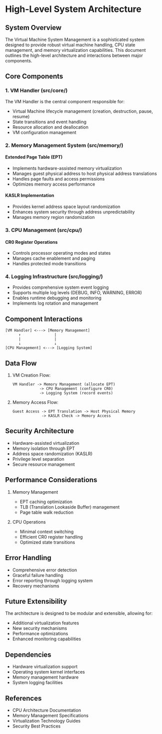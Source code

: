 # High-Level System Architecture

## System Overview

The Virtual Machine System Management is a sophisticated system designed to provide robust virtual machine handling, CPU state management, and memory virtualization capabilities. This document outlines the high-level architecture and interactions between major components.

## Core Components

### 1. VM Handler (src/core/)

The VM Handler is the central component responsible for:
- Virtual Machine lifecycle management (creation, destruction, pause, resume)
- State transitions and event handling
- Resource allocation and deallocation
- VM configuration management

### 2. Memory Management System (src/memory/)

#### Extended Page Table (EPT)
- Implements hardware-assisted memory virtualization
- Manages guest physical address to host physical address translations
- Handles page faults and access permissions
- Optimizes memory access performance

#### KASLR Implementation
- Provides kernel address space layout randomization
- Enhances system security through address unpredictability
- Manages memory region randomization

### 3. CPU Management (src/cpu/)

#### CR0 Register Operations
- Controls processor operating modes and states
- Manages cache enablement and paging
- Handles protected mode transitions

### 4. Logging Infrastructure (src/logging/)

- Provides comprehensive system event logging
- Supports multiple log levels (DEBUG, INFO, WARNING, ERROR)
- Enables runtime debugging and monitoring
- Implements log rotation and management

## Component Interactions

```
[VM Handler] <---> [Memory Management]
      ↑               |
      |               |
      ↓               ↓
[CPU Management] <---> [Logging System]
```

## Data Flow

1. VM Creation Flow:
   ```
   VM Handler -> Memory Management (allocate EPT)
               -> CPU Management (configure CR0)
               -> Logging System (record events)
   ```

2. Memory Access Flow:
   ```
   Guest Access -> EPT Translation -> Host Physical Memory
                -> KASLR Check -> Memory Access
   ```

## Security Architecture

- Hardware-assisted virtualization
- Memory isolation through EPT
- Address space randomization (KASLR)
- Privilege level separation
- Secure resource management

## Performance Considerations

1. Memory Management
   - EPT caching optimization
   - TLB (Translation Lookaside Buffer) management
   - Page table walk reduction

2. CPU Operations
   - Minimal context switching
   - Efficient CR0 register handling
   - Optimized state transitions

## Error Handling

- Comprehensive error detection
- Graceful failure handling
- Error reporting through logging system
- Recovery mechanisms

## Future Extensibility

The architecture is designed to be modular and extensible, allowing for:
- Additional virtualization features
- New security mechanisms
- Performance optimizations
- Enhanced monitoring capabilities

## Dependencies

- Hardware virtualization support
- Operating system kernel interfaces
- Memory management hardware
- System logging facilities

## References

- CPU Architecture Documentation
- Memory Management Specifications
- Virtualization Technology Guides
- Security Best Practices